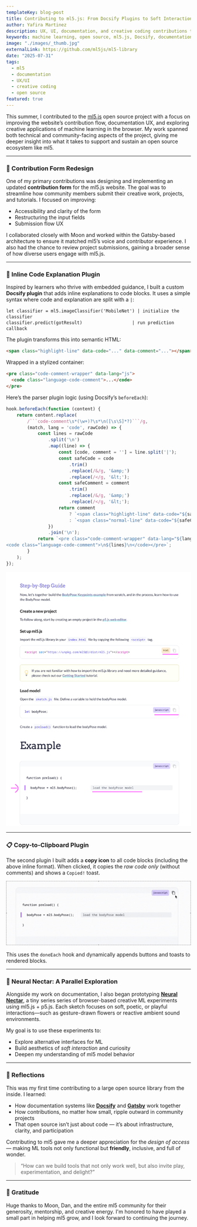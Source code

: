 ```yaml
---
templateKey: blog-post
title: Contributing to ml5.js: From Docsify Plugins to Soft Interactions
author: Yafira Martinez
description: UX, UI, documentation, and creative coding contributions to the ml5.js ecosystem
keywords: machine learning, open source, ml5.js, Docsify, documentation, creative coding, contribution
image: "./images/_thumb.jpg"
externalLink: https://github.com/ml5js/ml5-library
date: "2025-07-31"
tags:
  - ml5
  - documentation
  - UX/UI
  - creative coding
  - open source
featured: true
---
```


This summer, I contributed to the [ml5.js](https://ml5js.org/) open source project with a focus on improving the website’s contribution flow, documentation UX, and exploring creative applications of machine learning in the browser. My work spanned both technical and community-facing aspects of the project, giving me deeper insight into what it takes to support and sustain an open source ecosystem like ml5.

---

### 📮 Contribution Form Redesign

One of my primary contributions was designing and implementing an updated **contribution form** for the ml5.js website. The goal was to streamline how community members submit their creative work, projects, and tutorials. I focused on improving:

- Accessibility and clarity of the form
- Restructuring the input fields
- Submission flow UX

I collaborated closely with Moon and worked within the Gatsby-based architecture to ensure it matched ml5’s voice and contributor experience. I also had the chance to review project submissions, gaining a broader sense of how diverse users engage with ml5.js.

---

### 💬 Inline Code Explanation Plugin

Inspired by learners who thrive with embedded guidance, I built a custom **Docsify plugin** that adds inline explanations to code blocks. It uses a simple syntax where code and explanation are split with a `|`:

```code-comment js
let classifier = ml5.imageClassifier('MobileNet') | initialize the classifier
classifier.predict(gotResult)                   | run prediction callback
```

The plugin transforms this into semantic HTML:

```html
<span class="highlight-line" data-code="..." data-comment="..."></span>
```

Wrapped in a stylized container:

```html
<pre class="code-comment-wrapper" data-lang="js">
  <code class="language-code-comment">...</code>
</pre>
```

Here’s the parser plugin logic (using Docsify’s `beforeEach`):

````js
hook.beforeEach(function (content) {
	return content.replace(
		/```code-comment\s*(\w+)?\s*\n([\s\S]*?)```/g,
		(match, lang = 'code', rawCode) => {
			const lines = rawCode
				.split('\n')
				.map((line) => {
					const [code, comment = ''] = line.split('|');
					const safeCode = code
						.trim()
						.replace(/&/g, '&amp;')
						.replace(/</g, '&lt;');
					const safeComment = comment
						.trim()
						.replace(/&/g, '&amp;')
						.replace(/</g, '&lt;');
					return comment
						? `<span class="highlight-line" data-code="${safeCode}" data-comment="${safeComment}"></span>`
						: `<span class="normal-line" data-code="${safeCode}"></span>`;
				})
				.join('\n');
			return `<pre class="code-comment-wrapper" data-lang="${lang}">
<code class="language-code-comment">\n${lines}\n</code></pre>`;
		}
	);
});
````

![Screenshot of inline code explanation plugin](./images/inline-screenshot.png)

---

### 📋 Copy-to-Clipboard Plugin

The second plugin I built adds a **copy icon** to all code blocks (including the above inline format). When clicked, it copies the _raw code only_ (without comments) and shows a `Copied!` toast.

![Copy plugin in action](./images/copy-animation.gif)

This uses the `doneEach` hook and dynamically appends buttons and toasts to rendered blocks.

---

### 🍯 Neural Nectar: A Parallel Exploration

Alongside my work on documentation, I also began prototyping [**Neural Nectar**](https://github.com/yafira/neural-nectar), a tiny series series of browser-based creative ML experiments using ml5.js + p5.js. Each sketch focuses on soft, poetic, or playful interactions—such as gesture-drawn flowers or reactive ambient sound environments.

My goal is to use these experiments to:

- Explore alternative interfaces for ML
- Build aesthetics of _soft interaction_ and curiosity
- Deepen my understanding of ml5 model behavior

---

### 🎐 Reflections

This was my first time contributing to a large open source library from the inside. I learned:

- How documentation systems like [**Docsify**](https://docsify.js.org/#/) and [**Gatsby**](https://www.gatsbyjs.com/) work together
- How contributions, no matter how small, ripple outward in community projects
- That open source isn’t just about code — it’s about infrastructure, clarity, and participation

Contributing to ml5 gave me a deeper appreciation for the _design of access_ — making ML tools not only functional but **friendly**, inclusive, and full of wonder.

> “How can we build tools that not only work well, but also invite play, experimentation, and delight?”

---

### 🌸 Gratitude

Huge thanks to Moon, Dan, and the entire ml5 community for their generosity, mentorship, and creative energy. I'm honored to have played a small part in helping ml5 grow, and I look forward to continuing the journey.
